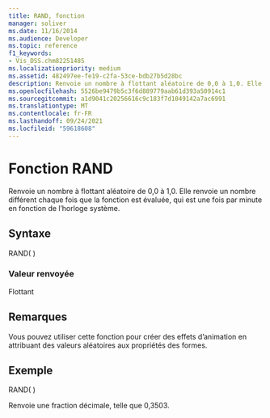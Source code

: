 ```yaml
---
title: RAND, fonction
manager: soliver
ms.date: 11/16/2014
ms.audience: Developer
ms.topic: reference
f1_keywords:
- Vis_DSS.chm82251485
ms.localizationpriority: medium
ms.assetid: 482497ee-fe19-c2fa-53ce-bdb27b5d28bc
description: Renvoie un nombre à flottant aléatoire de 0,0 à 1,0. Elle renvoie un nombre différent chaque fois que la fonction est évaluée, qui est une fois par minute en fonction de l’horloge système.
ms.openlocfilehash: 5526be9479b5c3f6d889779aab61d393a50914c1
ms.sourcegitcommit: a1d9041c20256616c9c183f7d1049142a7ac6991
ms.translationtype: MT
ms.contentlocale: fr-FR
ms.lasthandoff: 09/24/2021
ms.locfileid: "59618608"
---
```

# <a name="rand-function"></a>Fonction RAND

Renvoie un nombre à flottant aléatoire de 0,0 à 1,0. Elle renvoie un nombre différent chaque fois que la fonction est évaluée, qui est une fois par minute en fonction de l’horloge système. 
  
## <a name="syntax"></a>Syntaxe

RAND( )
  
### <a name="return-value"></a>Valeur renvoyée

Flottant
  
## <a name="remarks"></a>Remarques

Vous pouvez utiliser cette fonction pour créer des effets d’animation en attribuant des valeurs aléatoires aux propriétés des formes.
  
## <a name="example"></a>Exemple

RAND( ) 
  
Renvoie une fraction décimale, telle que 0,3503. 
  

